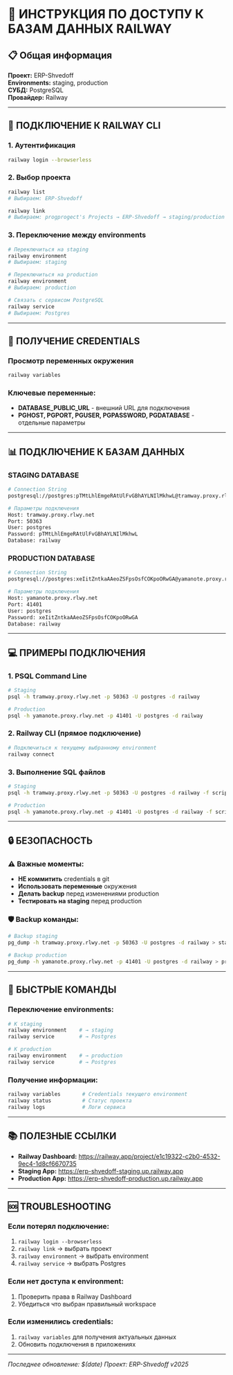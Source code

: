 # 🚂 ИНСТРУКЦИЯ ПО ДОСТУПУ К БАЗАМ ДАННЫХ RAILWAY

## 📋 Общая информация

**Проект:** ERP-Shvedoff  
**Environments:** staging, production  
**СУБД:** PostgreSQL  
**Провайдер:** Railway

---

## 🔑 ПОДКЛЮЧЕНИЕ К RAILWAY CLI

### 1. Аутентификация
```bash
railway login --browserless
```

### 2. Выбор проекта
```bash
railway list
# Выбираем: ERP-Shvedoff

railway link
# Выбираем: progprogect's Projects → ERP-Shvedoff → staging/production → Postgres
```

### 3. Переключение между environments
```bash
# Переключиться на staging
railway environment
# Выбираем: staging

# Переключиться на production  
railway environment
# Выбираем: production

# Связать с сервисом PostgreSQL
railway service
# Выбираем: Postgres
```

---

## 🔧 ПОЛУЧЕНИЕ CREDENTIALS

### Просмотр переменных окружения
```bash
railway variables
```

### Ключевые переменные:
- **DATABASE_PUBLIC_URL** - внешний URL для подключения
- **PGHOST, PGPORT, PGUSER, PGPASSWORD, PGDATABASE** - отдельные параметры

---

## 📊 ПОДКЛЮЧЕНИЕ К БАЗАМ ДАННЫХ

### STAGING DATABASE
```bash
# Connection String
postgresql://postgres:pTMtLhlEmgeRAtUlFvGBhAYLNIlMkhwL@tramway.proxy.rlwy.net:50363/railway

# Параметры подключения
Host: tramway.proxy.rlwy.net
Port: 50363  
User: postgres
Password: pTMtLhlEmgeRAtUlFvGBhAYLNIlMkhwL
Database: railway
```

### PRODUCTION DATABASE
```bash
# Connection String
postgresql://postgres:xeIitZntkaAAeoZSFpsOsfCOKpoORwGA@yamanote.proxy.rlwy.net:41401/railway

# Параметры подключения
Host: yamanote.proxy.rlwy.net
Port: 41401
User: postgres  
Password: xeIitZntkaAAeoZSFpsOsfCOKpoORwGA
Database: railway
```

---

## 💻 ПРИМЕРЫ ПОДКЛЮЧЕНИЯ

### 1. PSQL Command Line
```bash
# Staging
psql -h tramway.proxy.rlwy.net -p 50363 -U postgres -d railway

# Production
psql -h yamanote.proxy.rlwy.net -p 41401 -U postgres -d railway
```

### 2. Railway CLI (прямое подключение)
```bash
# Подключиться к текущему выбранному environment
railway connect
```

### 3. Выполнение SQL файлов
```bash
# Staging
psql -h tramway.proxy.rlwy.net -p 50363 -U postgres -d railway -f script.sql

# Production  
psql -h yamanote.proxy.rlwy.net -p 41401 -U postgres -d railway -f script.sql
```

---

## 🔒 БЕЗОПАСНОСТЬ

### ⚠️ Важные моменты:
- **НЕ коммитить** credentials в git
- **Использовать переменные** окружения
- **Делать backup** перед изменениями production
- **Тестировать на staging** перед production

### 🛡️ Backup команды:
```bash
# Backup staging
pg_dump -h tramway.proxy.rlwy.net -p 50363 -U postgres -d railway > staging_backup.sql

# Backup production
pg_dump -h yamanote.proxy.rlwy.net -p 41401 -U postgres -d railway > production_backup.sql
```

---

## 🚀 БЫСТРЫЕ КОМАНДЫ

### Переключение environments:
```bash
# К staging
railway environment    # → staging
railway service        # → Postgres

# К production  
railway environment    # → production
railway service        # → Postgres
```

### Получение информации:
```bash
railway variables       # Credentials текущего environment
railway status          # Статус проекта
railway logs            # Логи сервиса
```

---

## 📚 ПОЛЕЗНЫЕ ССЫЛКИ

- **Railway Dashboard:** https://railway.app/project/e1c19322-c2b0-4532-9ec4-1d8cf6670735
- **Staging App:** https://erp-shvedoff-staging.up.railway.app
- **Production App:** https://erp-shvedoff-production.up.railway.app

---

## 🆘 TROUBLESHOOTING

### Если потерял подключение:
1. `railway login --browserless` 
2. `railway link` → выбрать проект
3. `railway environment` → выбрать environment
4. `railway service` → выбрать Postgres

### Если нет доступа к environment:
1. Проверить права в Railway Dashboard
2. Убедиться что выбран правильный workspace

### Если изменились credentials:
1. `railway variables` для получения актуальных данных
2. Обновить подключения в приложениях

---

*Последнее обновление: $(date)*
*Проект: ERP-Shvedoff v2025*




